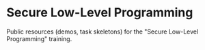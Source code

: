 # Secure Low-Level Programming

Public resources (demos, task skeletons) for the "Secure Low-Level Programming" training.
